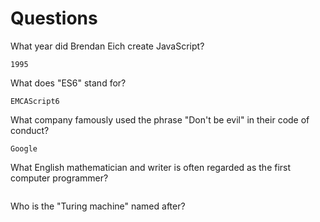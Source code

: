 # Questions

What year did Brendan Eich create JavaScript?

```
1995
```

What does "ES6" stand for?

```
EMCAScript6
```

What company famously used the phrase "Don't be evil" in their code of conduct?

```
Google
```

What English mathematician and writer is often regarded as the first computer programmer?

```

```

Who is the "Turing machine" named after?

```

```
